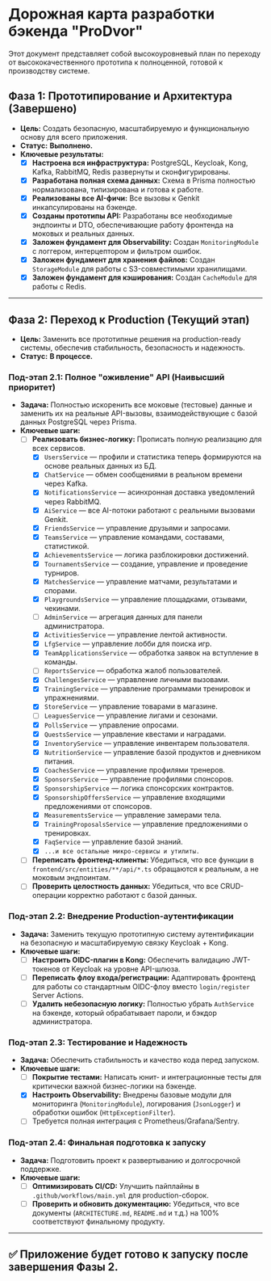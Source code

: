 # Дорожная карта разработки бэкенда "ProDvor"

Этот документ представляет собой высокоуровневый план по переходу от высококачественного прототипа к полноценной, готовой к производству системе.

## Фаза 1: Прототипирование и Архитектура (Завершено)

- **Цель:** Создать безопасную, масштабируемую и функциональную основу для всего приложения.
- **Статус:** **Выполнено.**
- **Ключевые результаты:**
  - [x] **Настроена вся инфраструктура:** PostgreSQL, Keycloak, Kong, Kafka, RabbitMQ, Redis развернуты и сконфигурированы.
  - [x] **Разработана полная схема данных:** Схема в Prisma полностью нормализована, типизирована и готова к работе.
  - [x] **Реализованы все AI-фичи:** Все вызовы к Genkit инкапсулированы на бэкенде.
  - [x] **Созданы прототипы API:** Разработаны все необходимые эндпоинты и DTO, обеспечивающие работу фронтенда на моковых и реальных данных.
  - [x] **Заложен фундамент для Observability:** Создан `MonitoringModule` с логгером, интерцептором и фильтром ошибок.
  - [x] **Заложен фундамент для хранения файлов:** Создан `StorageModule` для работы с S3-совместимыми хранилищами.
  - [x] **Заложен фундамент для кэширования:** Создан `CacheModule` для работы с Redis.

---

## Фаза 2: Переход к Production (Текущий этап)

- **Цель:** Заменить все прототипные решения на production-ready системы, обеспечив стабильность, безопасность и надежность.
- **Статус:** **В процессе.**

### Под-этап 2.1: Полное "оживление" API (Наивысший приоритет)

- **Задача:** Полностью искоренить все моковые (тестовые) данные и заменить их на реальные API-вызовы, взаимодействующие с базой данных PostgreSQL через Prisma.
- **Ключевые шаги:**
  - [ ] **Реализовать бизнес-логику:** Прописать полную реализацию для всех сервисов.
    - [x] `UsersService` — профили и статистика теперь формируются на основе реальных данных из БД.
    - [x] `ChatService` — обмен сообщениями в реальном времени через Kafka.
    - [x] `NotificationsService` — асинхронная доставка уведомлений через RabbitMQ.
    - [x] `AiService` — все AI-потоки работают с реальными вызовами Genkit.
    - [x] `FriendsService` — управление друзьями и запросами.
    - [x] `TeamsService` — управление командами, составами, статистикой.
    - [x] `AchievementsService` — логика разблокировки достижений.
    - [x] `TournamentsService` — создание, управление и проведение турниров.
    - [x] `MatchesService` — управление матчами, результатами и спорами.
    - [x] `PlaygroundsService` — управление площадками, отзывами, чекинами.
    - [ ] `AdminService` — агрегация данных для панели администратора.
    - [x] `ActivitiesService` — управление лентой активности.
    - [x] `LfgService` — управление лобби для поиска игр.
    - [x] `TeamApplicationsService` — обработка заявок на вступление в команды.
    - [ ] `ReportsService` — обработка жалоб пользователей.
    - [x] `ChallengesService` — управление личными вызовами.
    - [x] `TrainingService` — управление программами тренировок и упражнениями.
    - [x] `StoreService` — управление товарами в магазине.
    - [ ] `LeaguesService` — управление лигами и сезонами.
    - [x] `PollsService` — управление опросами.
    - [x] `QuestsService` — управление квестами и наградами.
    - [x] `InventoryService` — управление инвентарем пользователя.
    - [x] `NutritionService` — управление базой продуктов и дневником питания.
    - [x] `CoachesService` — управление профилями тренеров.
    - [x] `SponsorsService` — управление профилями спонсоров.
    - [x] `SponsorshipService` — логика спонсорских контрактов.
    - [x] `SponsorshipOffersService` — управление входящими предложениями от спонсоров.
    - [x] `MeasurementsService` — управление замерами тела.
    - [x] `TrainingProposalsService` — управление предложениями о тренировках.
    - [x] `FaqService` — управление базой знаний.
    - [x] `...и все остальные микро-сервисы и утилиты.`
  - [ ] **Переписать фронтенд-клиенты:** Убедиться, что все функции в `frontend/src/entities/**/api/*.ts` обращаются к реальным, а не моковым эндпоинтам.
  - [ ] **Проверить целостность данных:** Убедиться, что все CRUD-операции корректно работают с базой данных.

### Под-этап 2.2: Внедрение Production-аутентификации

- **Задача:** Заменить текущую прототипную систему аутентификации на безопасную и масштабируемую связку Keycloak + Kong.
- **Ключевые шаги:**
  - [ ] **Настроить OIDC-плагин в Kong:** Обеспечить валидацию JWT-токенов от Keycloak на уровне API-шлюза.
  - [ ] **Переписать флоу входа/регистрации:** Адаптировать фронтенд для работы со стандартным OIDC-флоу вместо `login/register` Server Actions.
  - [ ] **Удалить небезопасную логику:** Полностью убрать `AuthService` на бэкенде, который обрабатывает пароли, и бэкдор администратора.

### Под-этап 2.3: Тестирование и Надежность

- **Задача:** Обеспечить стабильность и качество кода перед запуском.
- **Ключевые шаги:**
  - [ ] **Покрытие тестами:** Написать юнит- и интеграционные тесты для критически важной бизнес-логики на бэкенде.
  - [x] **Настроить Observability:** Внедрены базовые модули для мониторинга (`MonitoringModule`), логирования (`JsonLogger`) и обработки ошибок (`HttpExceptionFilter`). 
  - [ ] Требуется полная интеграция с Prometheus/Grafana/Sentry.

### Под-этап 2.4: Финальная подготовка к запуску

- **Задача:** Подготовить проект к развертыванию и долгосрочной поддержке.
- **Ключевые шаги:**
  - [ ] **Оптимизировать CI/CD:** Улучшить пайплайны в `.github/workflows/main.yml` для production-сборок.
  - [ ] **Проверить и обновить документацию:** Убедиться, что все документы (`ARCHITECTURE.md`, `README.md` и т.д.) на 100% соответствуют финальному продукту.

---

## ✅ Приложение будет готово к запуску после завершения Фазы 2.
